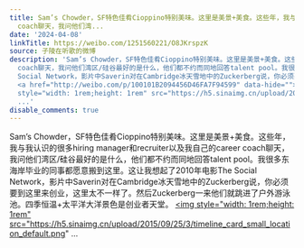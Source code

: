 ```yaml
---
title: Sam’s Chowder，SF特色佳肴Cioppino特别美味。这里是美景+美食。这些年，我与我认识的很多hiring manager和recruiter以及我自己的career
  coach聊天，我问他们湾...
date: '2024-04-08'
linkTitle: https://weibo.com/1251560221/O8JKrspzK
source: 子陵在听歌的微博
description: 'Sam’s Chowder，SF特色佳肴Cioppino特别美味。这里是美景+美食。这些年，我与我认识的很多hiring manager和recruiter以及我自己的career
  coach聊天，我问他们湾区/硅谷最好的是什么，他们都不约而同地回答talent pool。我很多东海岸毕业的同事都愿意搬到这里。这让我想起了2010年电影The
  Social Network，影片中Saverin对在Cambridge冰天雪地中的Zuckerberg说，你必须要到这里来创业，这里太不一样了。然后Zuckerberg一来他们就跳进了户外游泳池。四季恒温+太平洋大洋景色是创业者天堂。
  <a href="http://weibo.com/p/100101B2094456D46FA7F94599" data-hide=""><span class="url-icon"><img
  style="width: 1rem;height: 1rem" src="https://h5.sinaimg.cn/upload/2015/09/25/3/timeline_card_small_location_default.png"
  ...'
disable_comments: true
---
```

Sam’s Chowder，SF特色佳肴Cioppino特别美味。这里是美景+美食。这些年，我与我认识的很多hiring manager和recruiter以及我自己的career coach聊天，我问他们湾区/硅谷最好的是什么，他们都不约而同地回答talent pool。我很多东海岸毕业的同事都愿意搬到这里。这让我想起了2010年电影The Social Network，影片中Saverin对在Cambridge冰天雪地中的Zuckerberg说，你必须要到这里来创业，这里太不一样了。然后Zuckerberg一来他们就跳进了户外游泳池。四季恒温+太平洋大洋景色是创业者天堂。 <a href="http://weibo.com/p/100101B2094456D46FA7F94599" data-hide=""><span class="url-icon"><img style="width: 1rem;height: 1rem" src="https://h5.sinaimg.cn/upload/2015/09/25/3/timeline_card_small_location_default.png" ...